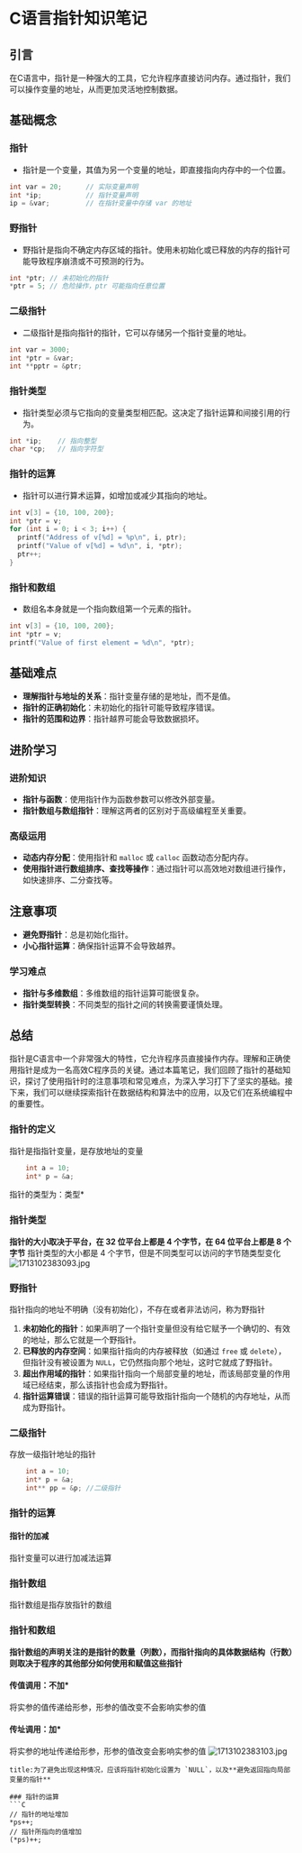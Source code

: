 # C语言指针知识笔记

## 引言
在C语言中，指针是一种强大的工具，它允许程序直接访问内存。通过指针，我们可以操作变量的地址，从而更加灵活地控制数据。

## 基础概念
### **指针**
- 指针是一个变量，其值为另一个变量的地址，即直接指向内存中的一个位置。
```c
int var = 20;      // 实际变量声明
int *ip;           // 指针变量声明
ip = &var;         // 在指针变量中存储 var 的地址
```

### **野指针**
- 野指针是指向不确定内存区域的指针。使用未初始化或已释放的内存的指针可能导致程序崩溃或不可预测的行为。
```c
int *ptr; // 未初始化的指针
*ptr = 5; // 危险操作，ptr 可能指向任意位置
```

### **二级指针**
- 二级指针是指向指针的指针，它可以存储另一个指针变量的地址。
```c
int var = 3000;
int *ptr = &var;
int **pptr = &ptr;
```

### **指针类型**
- 指针类型必须与它指向的变量类型相匹配。这决定了指针运算和间接引用的行为。
```c
int *ip;    // 指向整型
char *cp;   // 指向字符型
```

### **指针的运算**
- 指针可以进行算术运算，如增加或减少其指向的地址。
```c
int v[3] = {10, 100, 200};
int *ptr = v;
for (int i = 0; i < 3; i++) {
  printf("Address of v[%d] = %p\n", i, ptr);
  printf("Value of v[%d] = %d\n", i, *ptr);
  ptr++;
}
```

### **指针和数组**
- 数组名本身就是一个指向数组第一个元素的指针。
```c
int v[3] = {10, 100, 200};
int *ptr = v;
printf("Value of first element = %d\n", *ptr);
```

## 基础难点
- **理解指针与地址的关系**：指针变量存储的是地址，而不是值。
- **指针的正确初始化**：未初始化的指针可能导致程序错误。
- **指针的范围和边界**：指针越界可能会导致数据损坏。

## 进阶学习
### 进阶知识
- **指针与函数**：使用指针作为函数参数可以修改外部变量。
- **指针数组与数组指针**：理解这两者的区别对于高级编程至关重要。

### 高级运用
- **动态内存分配**：使用指针和 `malloc` 或 `calloc` 函数动态分配内存。
- **使用指针进行数组排序、查找等操作**：通过指针可以高效地对数组进行操作，如快速排序、二分查找等。

## 注意事项
- **避免野指针**：总是初始化指针。
- **小心指针运算**：确保指针运算不会导致越界。

### 学习难点
- **指针与多维数组**：多维数组的指针运算可能很复杂。
- **指针类型转换**：不同类型的指针之间的转换需要谨慎处理。

## 总结
指针是C语言中一个非常强大的特性，它允许程序员直接操作内存。理解和正确使用指针是成为一名高效C程序员的关键。通过本篇笔记，我们回顾了指针的基础知识，探讨了使用指针时的注意事项和常见难点，为深入学习打下了坚实的基础。接下来，我们可以继续探索指针在数据结构和算法中的应用，以及它们在系统编程中的重要性。
















### 指针的定义
指针是指指针变量，是存放地址的变量
```C
    int a = 10;
    int* p = &a;
```
指针的类型为：类型*
### 指针类型
**指针的大小取决于平台，在 32 位平台上都是 4 个字节，在 64 位平台上都是 8 个字节**
指针类型的大小都是 4 个字节，但是不同类型可以访问的字节随类型变化
![1713102383093.jpg](https://s1.vika.cn/space/2024/04/15/ae51ed2a0ae54c99b94346a0e5117809)

### 野指针
指针指向的地址不明确（没有初始化），不存在或者非法访问，称为野指针

1. **未初始化的指针**：如果声明了一个指针变量但没有给它赋予一个确切的、有效的地址，那么它就是一个野指针。
2. **已释放的内存空间**：如果指针指向的内存被释放（如通过 `free` 或 `delete`），但指针没有被设置为 `NULL`，它仍然指向那个地址，这时它就成了野指针。
3. **超出作用域的指针**：如果指针指向一个局部变量的地址，而该局部变量的作用域已经结束，那么该指针也会成为野指针。
4. **指针运算错误**：错误的指针运算可能导致指针指向一个随机的内存地址，从而成为野指针。

### 二级指针
存放一级指针地址的指针
```C
    int a = 10;
    int* p = &a;
    int** pp = &p; //二级指针
```
### 指针的运算
#### 指针的加减
指针变量可以进行加减法运算
### 指针数组
指针数组是指存放指针的数组

### 指针和数组

**指针数组的声明关注的是指针的数量（列数），而指针指向的具体数据结构（行数）则取决于程序的其他部分如何使用和赋值这些指针**

#### 传值调用：不加*
将实参的值传递给形参，形参的值改变不会影响实参的值
#### 传址调用：加*
将实参的地址传递给形参，形参的值改变会影响实参的值
![1713102383103.jpg](https://s1.vika.cn/space/2024/04/15/db4c5452009f428bb1ea7c3bd1742f7a)

 ```ad-tldr
title:为了避免出现这种情况，应该将指针初始化设置为 `NULL`，以及**避免返回指向局部变量的指针**
```

```
### 指针的运算
```C
// 指针的地址增加
*ps++;
// 指针所指向的值增加
(*ps)++;
```